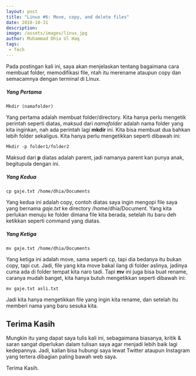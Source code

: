 ```yaml
---
layout: post
title: "Linux #6: Move, copy, and delete files"
date: 2018-10-31
description: 
image: /assets/images/linux.jpg
author: Muhammad Dhia Ul Haq
tags:
 - Tech
---
```

Pada postingan kali ini, saya akan menjelaskan tentang bagaimana cara membuat folder, memodifikasi file, ntah itu merename ataupun copy dan semacamnya dengan terminal di Linux.

##### Yang Pertama

```console
Mkdir (namafolder)
```

Yang pertama adalah membuat folder/directory. Kita hanya perlu mengetik perintah seperti diatas, maksud dari *namafolder* adalah nama folder yang kita inginkan, nah ada perintah lagi **mkdir** ini. Kita bisa membuat dua bahkan lebih folder sekaligus. Kita hanya perlu mengetikkan seperti dibawah ini:

```console
Mkdir -p folder1/folder2
```

Maksud dari **p** diatas adalah parent, jadi namanya parent kan punya anak, begitupula dengan ini.

##### Yang Kedua

```console
cp gaje.txt /home/dhia/Documents
```

Yang kedua ini adalah copy, contoh diatas saya ingin mengopi file saya yang bernama *gaje.txt* ke directory /home/dhia/Document. Yang kita perlukan menuju ke folder dimana file kita berada, setelah itu baru deh ketikkan seperti command yang diatas.

##### Yang Ketiga

```console
mv gaje.txt /home/dhia/Documents
```

Yang ketiga ini adalah move, sama seperti cp, tapi dia bedanya itu bukan copy, tapi cut. Jadi, file yang kita move bakal ilang di folder aslinya, jadinya cuma ada di folder tempat kita naro tadi. Tapi **mv** ini juga bisa buat rename, caranya mudah banget, kita hanya butuh mengetikkan seperti dibawah ini:

```console
mv gaje.txt asli.txt
```

Jadi kita hanya mengetikkan file yang ingin kita rename, dan setelah itu memberi nama yang baru sesuka kita.

## Terima Kasih
Mungkin itu yang dapat saya tulis kali ini, sebagaimana biasanya, kritik & saran sangat diperlukan dalam tulisan saya agar menjadi lebih baik lagi kedepannya. Jadi, kalian bisa hubungi saya lewat Twitter ataupun Instagram yang tertera dibagian paling bawah web saya. 

Terima Kasih. 